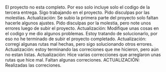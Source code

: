 El proyecto no esta completo. Por eso solo incluye solo el codigo de la tercera entrega. Sigo trabajando en el proyecto. Pido disculpas por las molestias.
Actualización: Se subio la primera parte del proyecto solo faltan hacerle algunos ajustes. Pido disculpas por la molestia, pero note unos errores luego de subir el proyecto.
Actualización: Modifique unas cosas en el codigo y me dio algunos problemas. Estoy tratando de solucionarlo, por eso no he terminado de subir el proyecto completado.
Actualización: corregi algunas rutas mal hechas, pero sigo solucionando otros errores.
Actualización: estoy terminando las correciones que me hicieron, pero aún no estan listas.
Actualización: Hice varias correcciones que arreglaron unas rutas que hice mal. Faltan algunas correciones.
ACTUALIZACIÓN: Realizadas las correciones.

